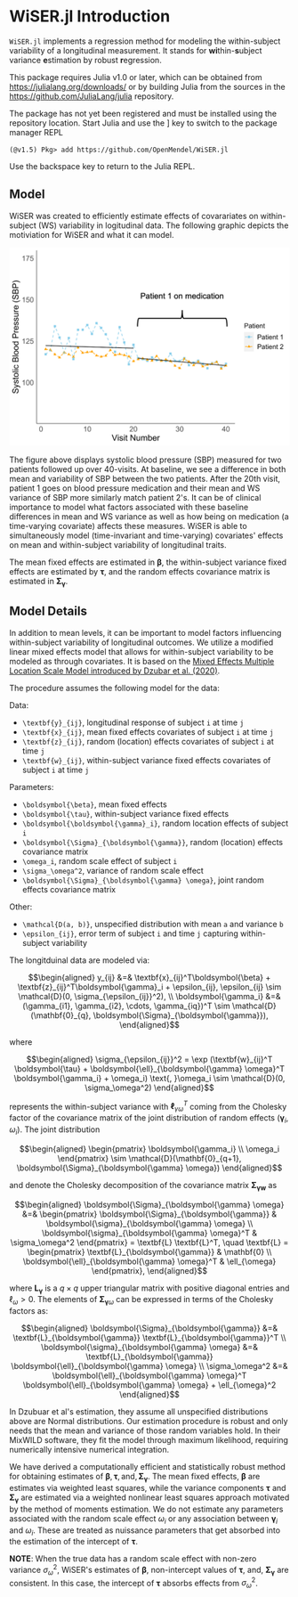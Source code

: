 # WiSER.jl Introduction

`WiSER.jl` implements a regression method for modeling the within-subject variability of a longitudinal measurement. It stands for **wi**thin-**s**ubject variance **e**stimation by robust **r**egression. 

This package requires Julia v1.0 or later, which can be obtained from https://julialang.org/downloads/ or by building Julia from the sources in the https://github.com/JuliaLang/julia repository.

The package has not yet been registered and must be installed using the repository location. Start Julia and use the ] key to switch to the package manager REPL

```{julia}
(@v1.5) Pkg> add https://github.com/OpenMendel/WiSER.jl
```

Use the backspace key to return to the Julia REPL.

## Model

WiSER was created to efficiently estimate effects of covarariates on within-subject (WS) variability in logitudinal data. The following graphic depicts the motiviation for WiSER and what it can model.

<img src="wisermotivation.png" width="750">

The figure above displays systolic blood pressure (SBP) measured for two patients followed up over 40-visits. At baseline, we see a difference in both mean and variability of SBP between the two patients. After the 20th visit, patient 1 goes on blood pressure medication and their mean and WS variance of SBP more similarly match patient 2's. It can be of clinical importance to model what factors associated with these baseline differences in mean and WS variance as well as how being on medication (a time-varying covariate) affects these measures. WiSER is able to simultaneously model (time-invariant and time-varying) covariates' effects on mean and within-subject variability of longitudinal traits. 

The mean fixed effects are estimated in $\boldsymbol{\beta}$, the within-subject variance fixed effects are estimated by $\boldsymbol{\tau}$, and the random effects covariance matrix is estimated in $\boldsymbol{\Sigma}_{\boldsymbol{\gamma}}$.


## Model Details 

In addition to mean levels, it can be important to model factors influencing within-subject variability of longitudinal outcomes. We utilize a modified linear mixed effects model that allows for within-subject variability to be modeled as through covariates. It is based on the [Mixed Effects Multiple Location Scale Model introduced by Dzubar et al. (2020)](https://link.springer.com/article/10.3758/s13428-019-01322-1). 

The procedure assumes the following model for the data:

Data:

- ``\textbf{y}_{ij}``, longitudinal response of subject ``i`` at time ``j``
- ``\textbf{x}_{ij}``, mean fixed effects covariates of subject ``i`` at time ``j``
- ``\textbf{z}_{ij}``, random (location) effects covariates of subject ``i`` at time ``j``
- ``\textbf{w}_{ij}``, within-subject variance fixed effects covariates of subject ``i`` at time ``j``

Parameters:
- ``\boldsymbol{\beta}``, mean fixed effects
- ``\boldsymbol{\tau}``, within-subject variance fixed effects
- ``\boldsymbol{\boldsymbol{\gamma}_i}``, random location effects of subject ``i``
- ``\boldsymbol{\Sigma}_{\boldsymbol{\gamma}}``, random (location) effects covariance matrix
- ``\omega_i``, random scale effect of subject ``i``
- ``\sigma_\omega^2``, variance of random scale effect
- ``\boldsymbol{\Sigma}_{\boldsymbol{\gamma} \omega}``, joint random effects covariance matrix

Other:
- ``\mathcal{D(a, b)}``, unspecified distribution with mean ``a`` and variance ``b``
- ``\epsilon_{ij}``, error term of subject ``i`` and time ``j`` capturing within-subject variability



The longitduinal data are modeled via:

```math
\begin{aligned}
y_{ij} &=& \textbf{x}_{ij}^T\boldsymbol{\beta} + \textbf{z}_{ij}^T\boldsymbol{\gamma}_i + \epsilon_{ij}, \epsilon_{ij} \sim \mathcal{D}(0, \sigma_{\epsilon_{ij}}^2), \\
\boldsymbol{\gamma_i} &=& (\gamma_{i1}, \gamma_{i2}, \cdots, \gamma_{iq})^T \sim \mathcal{D}(\mathbf{0}_{q}, \boldsymbol{\Sigma}_{\boldsymbol{\gamma}}),
\end{aligned}
```

where

```math
\begin{aligned}
\sigma_{\epsilon_{ij}}^2 = \exp (\textbf{w}_{ij}^T \boldsymbol{\tau} + \boldsymbol{\ell}_{\boldsymbol{\gamma} \omega}^T \boldsymbol{\gamma_i} + \omega_i)  \text{,   }\omega_i \sim \mathcal{D}(0, \sigma_\omega^2)
\end{aligned}
```

represents the within-subject variance with $\boldsymbol{\ell}_{\gamma \omega}^T$ coming from the Cholesky factor of the covariance matrix of the joint distribution of random effects ($\boldsymbol{\gamma}_i$, $\omega_i$). 
The joint distribution

```math
\begin{aligned}
\begin{pmatrix}
\boldsymbol{\gamma_i} \\ \omega_i
\end{pmatrix} \sim \mathcal{D}(\mathbf{0}_{q+1}, \boldsymbol{\Sigma}_{\boldsymbol{\gamma} \omega})
\end{aligned}
```

and denote the Cholesky decomposition of the covariance matrix $\boldsymbol{\Sigma_{\gamma w}}$ as

```math
\begin{aligned}
\boldsymbol{\Sigma}_{\boldsymbol{\gamma} \omega} &=& \begin{pmatrix}
\boldsymbol{\Sigma}_{\boldsymbol{\gamma}} & \boldsymbol{\sigma}_{\boldsymbol{\gamma} \omega} \\
\boldsymbol{\sigma}_{\boldsymbol{\gamma} \omega}^T & \sigma_\omega^2
\end{pmatrix} = \textbf{L} \textbf{L}^T, \quad
\textbf{L} = \begin{pmatrix}
\textbf{L}_{\boldsymbol{\gamma}} & \mathbf{0} \\
\boldsymbol{\ell}_{\boldsymbol{\gamma} \omega}^T & \ell_{\omega}
\end{pmatrix},
\end{aligned}
```

where $\textbf{L}_{\boldsymbol{\gamma}}$ is a $q \times q$ upper triangular matrix with positive diagonal entries and $\ell_{\omega} > 0$. The elements of $\boldsymbol{\Sigma}_{\boldsymbol{\gamma} \omega}$ can be expressed in terms of the Cholesky factors as:

```math
\begin{aligned}
\boldsymbol{\Sigma}_{\boldsymbol{\gamma}} &=& \textbf{L}_{\boldsymbol{\gamma}} \textbf{L}_{\boldsymbol{\gamma}}^T \\ 
\boldsymbol{\sigma}_{\boldsymbol{\gamma} \omega} &=& \textbf{L}_{\boldsymbol{\gamma}} \boldsymbol{\ell}_{\boldsymbol{\gamma} \omega} \\
\sigma_\omega^2 &=& \boldsymbol{\ell}_{\boldsymbol{\gamma} \omega}^T \boldsymbol{\ell}_{\boldsymbol{\gamma} \omega} + \ell_{\omega}^2 
\end{aligned}
```

In Dzubuar et al's estimation, they assume all unspecified distributions above are Normal distributions. Our estimation procedure is robust and only needs that the mean and variance of those random variables hold. In their MixWILD software, they fit the model through maximum likelihood, requiring numerically intensive numerical integration. 

We have derived a computationally efficient and statistically robust method for obtaining estimates of $\boldsymbol{\beta}, \boldsymbol{\tau}, \text{and}, \boldsymbol{\Sigma_\gamma}$. The mean fixed effects, $\boldsymbol{\beta}$ are estimates via weighted least squares, while the variance components $\boldsymbol{\tau}$ and $\boldsymbol{\Sigma_\gamma}$ are estimated via a weighted nonlinear least squares approach motivated by the method of moments estimation. We do not estimate any parameters associated with the random scale effect $\omega_i$ or any association between $\boldsymbol{\gamma}_i$ and $\omega_i$. These are treated as nuissance parameters that get absorbed into the estimation of the intercept of $\boldsymbol{\tau}$.

**NOTE**: When the true data has a random scale effect with non-zero variance $\sigma^2_\omega$, WiSER's estimates of $\boldsymbol{\beta}$, non-intercept values of  $\boldsymbol{\tau}$, and, $\boldsymbol{\Sigma_\gamma}$ are consistent. In this case, the intercept of $\boldsymbol{\tau}$ absorbs effects from $\sigma^2_\omega$. 


```julia

```
